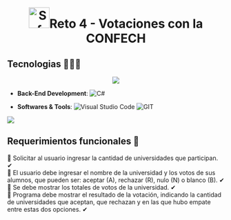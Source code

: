<h1 align="center"><img width="48" height="48" src="https://img.icons8.com/fluency/48/student-center.png" alt="Safe Clothing"/><b>Reto 4 - Votaciones con la CONFECH</b></h1>

## Tecnologias 🧑🏻‍💻
<p align="center">
<img src="https://user-images.githubusercontent.com/73097560/115834477-dbab4500-a447-11eb-908a-139a6edaec5c.gif"><br>

- **Back-End Development**: 
  ![C#](https://img.shields.io/badge/c%23-%23239120.svg?style=flat&logo=c-sharp&logoColor=white) 

- **Softwares & Tools**: 
  ![Visual Studio Code](https://img.shields.io/badge/Visual%20Studio%20Code-0078d7.svg?style=flat&logo=visual-studio-code&logoColor=white)
  ![GIT](https://img.shields.io/badge/Git-fc6d26?style=flat&logo=git&logoColor=white)

</p>

<img src="https://user-images.githubusercontent.com/73097560/115834477-dbab4500-a447-11eb-908a-139a6edaec5c.gif"><br>

## Requerimientos funcionales 👻<br>
🎯 Solicitar al usuario ingresar la cantidad de universidades que participan. ✔ <br>
🎯 El usuario debe ingresar el nombre de la universidad y
los votos de sus alumnos, que pueden ser: aceptar (A), rechazar (R), nulo (N) o blanco (B). ✔ <br>
🎯 Se debe mostrar los totales de votos de la
universidad. ✔ <br>
🎯 Programa debe mostrar el resultado de la votación, indicando la cantidad de
universidades que aceptan, que rechazan y en las que hubo empate entre estas dos opciones. ✔ <br>